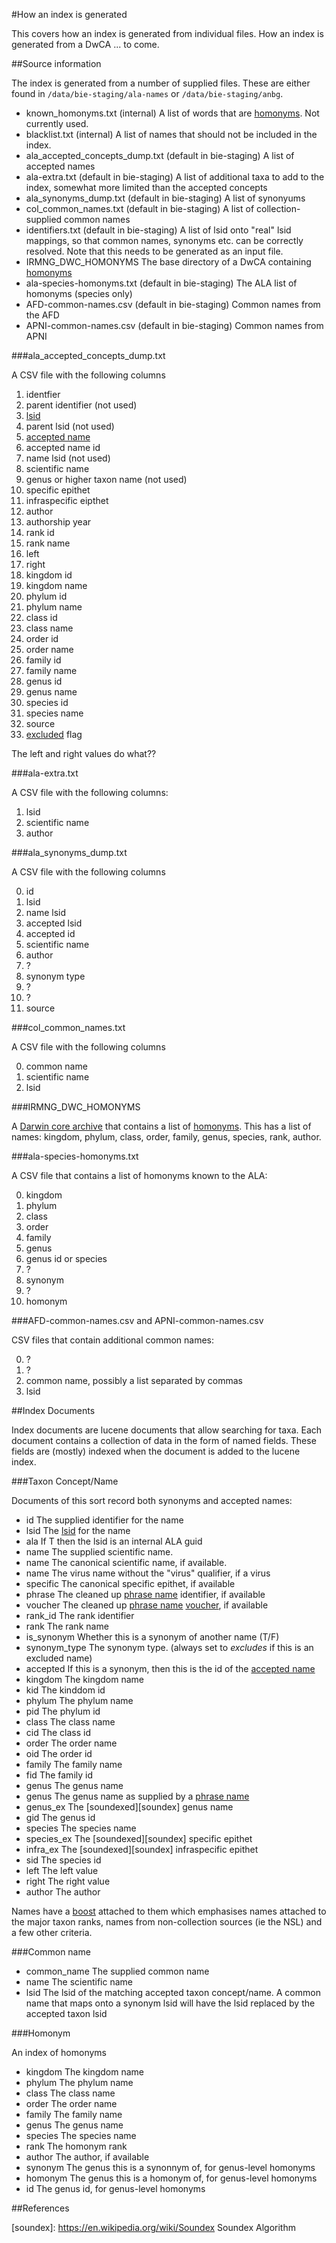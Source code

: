#How an index is generated

This covers how an index is generated from individual files.
How an index is generated from a DwCA ... to come.

##Source information

The index is generated from a number of supplied files. These are either found in `/data/bie-staging/ala-names` or `/data/bie-staging/anbg`.

* known_homonyms.txt (internal) A list of words that are [homonyms](glossary.md#def-homonym). Not currently used.
* blacklist.txt (internal) A list of names that should not be included in the index.
* ala_accepted_concepts_dump.txt (default in bie-staging)  A list of accepted names
* ala-extra.txt (default in bie-staging) A list of additional taxa to add to the index, somewhat more limited than the accepted concepts
* ala_synonyms_dump.txt (default in bie-staging) A list of synonyums
* col_common_names.txt (default in bie-staging) A list of collection-supplied common names
* identifiers.txt (default in bie-staging) A list of lsid onto "real" lsid mappings, so that common names, synonyms etc. can be correctly resolved.
Note that this needs to be generated as an input file.
* IRMNG_DWC_HOMONYMS The base directory of a DwCA containing [homonyms](glossary.md#def-homonym)
* ala-species-homonyms.txt (default in bie-staging) The ALA list of homonyms (species only)
* AFD-common-names.csv (default in bie-staging) Common names from the AFD
* APNI-common-names.csv (default in bie-staging) Common names from APNI

###ala_accepted_concepts_dump.txt

A CSV file with the following columns

1. identfier
1. parent identifier (not used)
1. [lsid](glossary.md#def-lsid)
1. parent lsid (not used)
1. [accepted name](glossary.md#def-accepted-name)
1. accepted name id
1. name lsid (not used)
1. scientific name
1. genus or higher taxon name (not used)
1. specific epithet
1. infraspecific eipthet
1. author
1. authorship year
1. rank id
1. rank name
1. left
1. right
1. kingdom id
1. kingdom name
1. phylum id
1. phylum name
1. class id
1. class name
1. order id
1. order name
1. family id
1. family name
1. genus id
1. genus name
1. species id
1. species name
1. source
1. [excluded](glossary.md#def-excluded) flag

The left and right values do what??

###ala-extra.txt

A CSV file with the following columns:

1. lsid
1. scientific name
1. author

###ala_synonyms_dump.txt

A CSV file with the following columns

0. id
1. lsid
2. name lsid
3. accepted lsid
4. accepted id
5. scientific name
6. author
7. ?
9. synonym type
10. ?
11. ?
12. source

###col_common_names.txt

A CSV file with the following columns

0. common name
1. scientific name
2. lsid

###IRMNG_DWC_HOMONYMS

A [Darwin core archive][DwCA] that contains a list of [homonyms](glossary.md#def-homonym).
This has a list of names: kingdom, phylum, class, order, family, genus, species, rank, author.

###ala-species-homonyms.txt

A CSV file that contains a list of homonyms known to the ALA:

0. kingdom
1. phylum
2. class
3. order
4. family
5. genus
6. genus id or species
7. ?
8. synonym
9. ?
10. homonym

###AFD-common-names.csv and APNI-common-names.csv

CSV files that contain additional common names:

0. ?
1. ?
2. common name, possibly a list separated by commas
3. lsid
 

##Index Documents

Index documents are lucene documents that allow searching for taxa.
Each document contains a collection of data in the form of named fields.
These fields are (mostly) indexed when the document is added to the lucene index.

###Taxon Concept/Name

Documents of this sort record both synonyms and accepted names:

* id The supplied identifier for the name
* lsid The [lsid](glossary.md#def-lsid) for the name
* ala If T then the lsid is an internal ALA guid
* name The supplied scientific name. 
* name The canonical scientific name, if available.
* name The virus name without the "virus" qualifier, if a virus
* specific The canonical specific epithet, if available
* phrase The cleaned up [phrase name](glossary.md#def-phrase-name) identifier, if available
* voucher The cleaned up [phrase name](glossary.md#def-phrase-name) [voucher](glossary.md#def-voucher), if available
* rank_id The rank identifier
* rank The rank name
* is_synonym Whether this is a synonym of another name (T/F)
* synonym_type The synonym type. (always set to *excludes* if this is an excluded name)
* accepted If this is a synonym, then this is the id of the [accepted name](glossary.md#def-accepted-name)
* kingdom The kingdom name
* kid The kinddom id
* phylum The phylum name
* pid The phylum id
* class The class name
* cid The class id
* order The order name
* oid The order id
* family The family name
* fid The family id
* genus The genus name
* genus The genus name as supplied by a [phrase name](#def-phrase-name)
* genus_ex The [soundexed][soundex] genus name
* gid The genus id
* species The species name
* species_ex The [soundexed][soundex] specific epithet
* infra_ex The [soundexed][soundex] infraspecific epithet
* sid The species id
* left The left value
* right The right value
* author The author

Names have a [boost](http://lucene.apache.org/core/5_2_0/core/org/apache/lucene/search/package-summary.html#package_description) attached 
to them which emphasises names attached to the major taxon ranks, names from non-collection sources (ie the NSL) and a few other
criteria.

###Common name

* common_name The supplied common name
* name The scientific name
* lsid The lsid of the matching accepted taxon concept/name.
A common name that maps onto a synonym lsid will have the lsid replaced by the accepted taxon lsid

###Homonym

An index of homonyms

* kingdom The kingdom name
* phylum The phylum name
* class The class name
* order The order name
* family The family name
* genus The genus name
* species The species name
* rank The homonym rank
* author The author, if available
* synonym The genus this is a synonnym of, for genus-level homonyms
* homonym The genus this is a homonym of, for genus-level homonyms
* id The genus id, for genus-level homonyms

##References

[DwCA]: https://code.google.com/p/gbif-ecat/wiki/DwCArchive
[soundex]: https://en.wikipedia.org/wiki/Soundex Soundex Algorithm